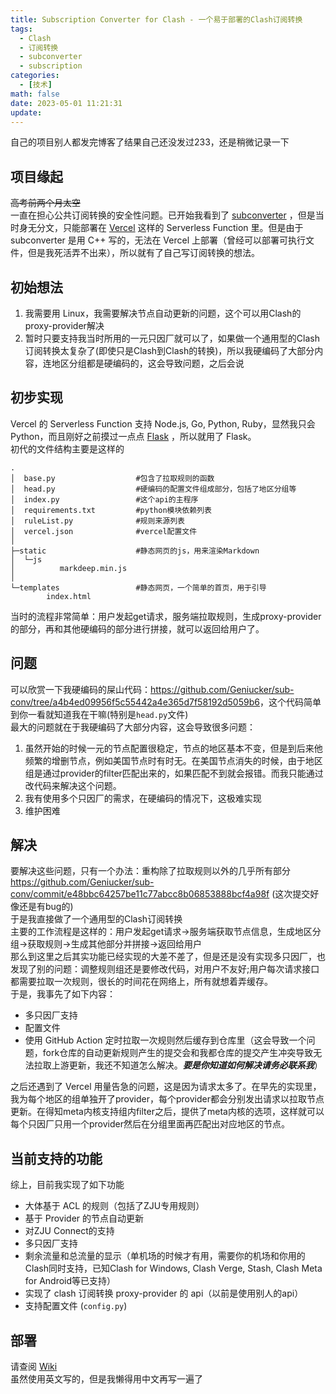 ```yaml
---
title: Subscription Converter for Clash - 一个易于部署的Clash订阅转换
tags:
  - Clash
  - 订阅转换
  - subconverter
  - subscription
categories:
  - [技术]
math: false
date: 2023-05-01 11:21:31
update:
---
```


自己的项目别人都发完博客了结果自己还没发过233，还是稍微记录一下  

## 项目缘起
~~高考前两个月太空~~  
一直在担心公共订阅转换的安全性问题。已开始我看到了 [subconverter](https://github.com/tindy2013/subconverter) ，但是当时身无分文，只能部署在 [Vercel](https://vercel.com/) 这样的 Serverless Function 里。但是由于 subconverter 是用 C++ 写的，无法在 Vercel 上部署（曾经可以部署可执行文件，但是我死活弄不出来），所以就有了自己写订阅转换的想法。  

## 初始想法
1. 我需要用 Linux，我需要解决节点自动更新的问题，这个可以用Clash的proxy-provider解决  
2. 暂时只要支持我当时所用的一元只因厂就可以了，如果做一个通用型的Clash订阅转换太复杂了(即使只是Clash到Clash的转换)，所以我硬编码了大部分内容，连地区分组都是硬编码的，这会导致问题，之后会说  

## 初步实现
Vercel 的 Serverless Function 支持 Node.js, Go, Python, Ruby，显然我只会 Python，而且刚好之前摸过一点点 [Flask](https://flask.palletsprojects.com/) ，所以就用了 Flask。  
初代的文件结构主要是这样的
```shell
.
│  base.py                  #包含了拉取规则的函数
│  head.py                  #硬编码的配置文件组成部分，包括了地区分组等 
│  index.py                 #这个api的主程序
│  requirements.txt         #python模块依赖列表
│  ruleList.py              #规则来源列表
│  vercel.json              #vercel配置文件
│
├─static                    #静态网页的js，用来渲染Markdown
│  └─js
│          markdeep.min.js
│
└─templates                 #静态网页，一个简单的首页，用于引导
        index.html
```
当时的流程非常简单：用户发起get请求，服务端拉取规则，生成proxy-provider的部分，再和其他硬编码的部分进行拼接，就可以返回给用户了。  

## 问题
可以欣赏一下我硬编码的屎山代码：<https://github.com/Geniucker/sub-conv/tree/a4b4ed09956f5c55442a4e365d7f58192d5059b6>，这个代码简单到你一看就知道我在干嘛(特别是`head.py`文件)  
最大的问题就在于我硬编码了大部分内容，这会导致很多问题：
1. 虽然开始的时候一元的节点配置很稳定，节点的地区基本不变，但是到后来他频繁的增删节点，例如美国节点时有时无。在美国节点消失的时候，由于地区组是通过provider的filter匹配出来的，如果匹配不到就会报错。而我只能通过改代码来解决这个问题。  
2. 我有使用多个只因厂的需求，在硬编码的情况下，这极难实现  
3. 维护困难  

## 解决
要解决这些问题，只有一个办法：重构除了拉取规则以外的几乎所有部分<https://github.com/Geniucker/sub-conv/commit/e48bbc64257be11c77abcc8b06853888bcf4a98f> (这次提交好像还是有bug的)  
于是我直接做了一个通用型的Clash订阅转换  
主要的工作流程是这样的：用户发起get请求->服务端获取节点信息，生成地区分组->获取规则->生成其他部分并拼接->返回给用户  
那么到这里之后其实功能已经实现的大差不差了，但是还是没有实现多只因厂，也发现了别的问题：调整规则组还是要修改代码，对用户不友好;用户每次请求接口都需要拉取一次规则，很长的时间花在网络上，所有就想着弄缓存。  
于是，我事先了如下内容：
- 多只因厂支持  
- 配置文件  
- 使用 GitHub Action 定时拉取一次规则然后缓存到仓库里（这会导致一个问题，fork仓库的自动更新规则产生的提交会和我都仓库的提交产生冲突导致无法拉取上游更新，我还不知道怎么解决。***要是你知道如何解决请务必联系我***）

之后还遇到了 Vercel 用量告急的问题，这是因为请求太多了。在早先的实现里，我为每个地区的组单独开了provider，每个provider都会分别发出请求以拉取节点更新。在得知meta内核支持组内filter之后，提供了meta内核的选项，这样就可以每个只因厂只用一个provider然后在分组里面再匹配出对应地区的节点。  

## 当前支持的功能
综上，目前我实现了如下功能
- 大体基于 ACL 的规则（包括了ZJU专用规则）  
- 基于 Provider 的节点自动更新  
- 对ZJU Connect的支持  
- 多只因厂支持  
- 剩余流量和总流量的显示（单机场的时候才有用，需要你的机场和你用的Clash同时支持，已知Clash for Windows, Clash Verge, Stash, Clash Meta for Android等已支持）  
- 实现了 clash 订阅转换 proxy-provider 的 api（以前是使用别人的api）  
- 支持配置文件 (`config.py`)

## 部署
请查阅 [Wiki](https://github.com/geniucker/sub-conv/wiki)  
虽然使用英文写的，但是我懒得用中文再写一遍了  